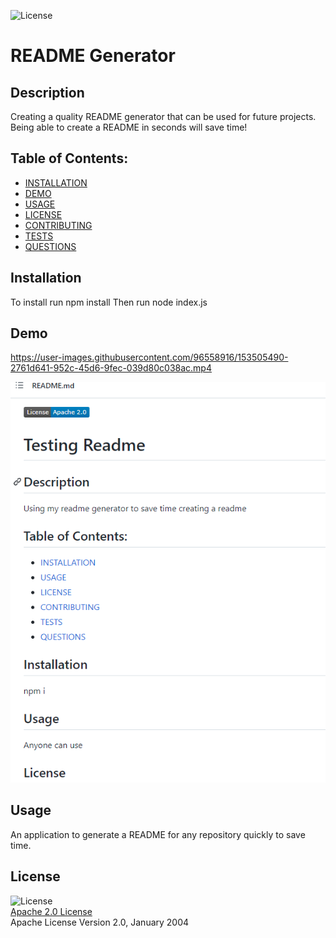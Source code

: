 
  ![License](https://img.shields.io/badge/License-Apache_2.0-blue.svg)
  # README Generator

  ## Description
  Creating a quality README generator that can be used for future projects. Being able to create a README in seconds will save time!

  ## Table of Contents:
  * [INSTALLATION](#installation)  
  * [DEMO](#demo)  
  * [USAGE](#usage)
  * [LICENSE](#license)  
  * [CONTRIBUTING](#contributing) 
  * [TESTS](#tests)  
  * [QUESTIONS](#questions)  

  ## Installation

  To install run npm install
  Then run node index.js

  ## Demo

https://user-images.githubusercontent.com/96558916/153505490-2761d641-952c-45d6-9fec-039d80c038ac.mp4

  ![README demo](./assets/demo.png)

  ## Usage

  An application to generate a README for any repository quickly to save time.

  ## License

  ![License](https://img.shields.io/badge/License-Apache_2.0-blue.svg)  
  [Apache 2.0 License](https://opensource.org/licenses/Apache-2.0)  
  Apache License
      Version 2.0, January 2004


